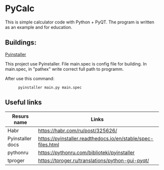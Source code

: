 # PyCalc



This is simple calculator code with Python + PyQT. 
The program is written as an example and for education. 

## Buildings: 
[Pyinstaller](https://pypi.org/project/pyinstaller/)
        
This project use Pyinstaller. File main.spec is config file for building. 
In main.spec, in "pathex" write correct full path to programm. 
        
        
After use this command:        
      
          pyinstaller main.py main.spec
        
        
## Useful links
| Resurs name | Links |
| ------ | ------ |
|Habr|https://habr.com/ru/post/325626/
|Pyinstaller docs|https://pyinstaller.readthedocs.io/en/stable/spec-files.html
|pythonru|https://pythonru.com/biblioteki/pyinstaller
|tproger|https://tproger.ru/translations/python-gui-pyqt/
